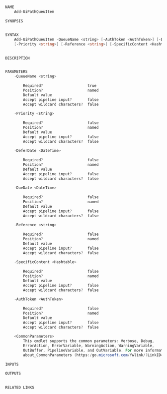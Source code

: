﻿```PowerShell

NAME
    Add-UiPathQueuItem
    
SYNOPSIS
    
    
SYNTAX
    Add-UiPathQueuItem -QueueName <string> [-AuthToken <AuthToken>] [-DeferDate <DateTime>] [-DueDate <DateTime>] 
    [-Priority <string>] [-Reference <string>] [-SpecificContent <Hashtable>] [<CommonParameters>]
    
    
DESCRIPTION
    

PARAMETERS
    -QueueName <string>
        
        Required?                    true
        Position?                    named
        Default value                
        Accept pipeline input?       false
        Accept wildcard characters?  false
        
    -Priority <string>
        
        Required?                    false
        Position?                    named
        Default value                
        Accept pipeline input?       false
        Accept wildcard characters?  false
        
    -DeferDate <DateTime>
        
        Required?                    false
        Position?                    named
        Default value                
        Accept pipeline input?       false
        Accept wildcard characters?  false
        
    -DueDate <DateTime>
        
        Required?                    false
        Position?                    named
        Default value                
        Accept pipeline input?       false
        Accept wildcard characters?  false
        
    -Reference <string>
        
        Required?                    false
        Position?                    named
        Default value                
        Accept pipeline input?       false
        Accept wildcard characters?  false
        
    -SpecificContent <Hashtable>
        
        Required?                    false
        Position?                    named
        Default value                
        Accept pipeline input?       false
        Accept wildcard characters?  false
        
    -AuthToken <AuthToken>
        
        Required?                    false
        Position?                    named
        Default value                
        Accept pipeline input?       false
        Accept wildcard characters?  false
        
    <CommonParameters>
        This cmdlet supports the common parameters: Verbose, Debug,
        ErrorAction, ErrorVariable, WarningAction, WarningVariable,
        OutBuffer, PipelineVariable, and OutVariable. For more information, see 
        about_CommonParameters (https:/go.microsoft.com/fwlink/?LinkID=113216). 
    
INPUTS
    
OUTPUTS
    
    
RELATED LINKS



```
